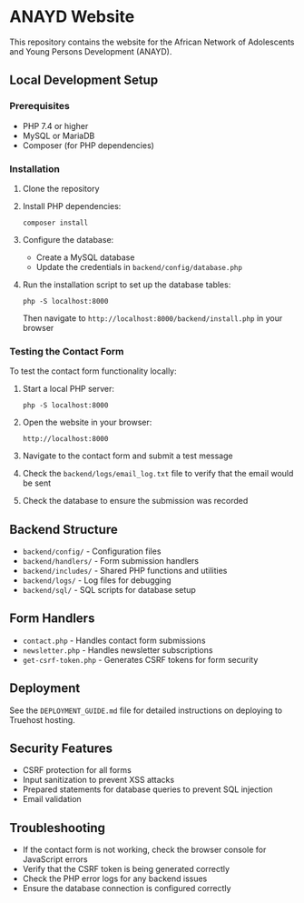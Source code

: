 # ANAYD Website

This repository contains the website for the African Network of Adolescents and Young Persons Development (ANAYD).

## Local Development Setup

### Prerequisites

- PHP 7.4 or higher
- MySQL or MariaDB
- Composer (for PHP dependencies)

### Installation

1. Clone the repository
2. Install PHP dependencies:
   ```
   composer install
   ```
3. Configure the database:
   - Create a MySQL database
   - Update the credentials in `backend/config/database.php`

4. Run the installation script to set up the database tables:
   ```
   php -S localhost:8000
   ```
   Then navigate to `http://localhost:8000/backend/install.php` in your browser

### Testing the Contact Form

To test the contact form functionality locally:

1. Start a local PHP server:
   ```
   php -S localhost:8000
   ```

2. Open the website in your browser:
   ```
   http://localhost:8000
   ```

3. Navigate to the contact form and submit a test message

4. Check the `backend/logs/email_log.txt` file to verify that the email would be sent

5. Check the database to ensure the submission was recorded

## Backend Structure

- `backend/config/` - Configuration files
- `backend/handlers/` - Form submission handlers
- `backend/includes/` - Shared PHP functions and utilities
- `backend/logs/` - Log files for debugging
- `backend/sql/` - SQL scripts for database setup

## Form Handlers

- `contact.php` - Handles contact form submissions
- `newsletter.php` - Handles newsletter subscriptions
- `get-csrf-token.php` - Generates CSRF tokens for form security

## Deployment

See the `DEPLOYMENT_GUIDE.md` file for detailed instructions on deploying to Truehost hosting.

## Security Features

- CSRF protection for all forms
- Input sanitization to prevent XSS attacks
- Prepared statements for database queries to prevent SQL injection
- Email validation

## Troubleshooting

- If the contact form is not working, check the browser console for JavaScript errors
- Verify that the CSRF token is being generated correctly
- Check the PHP error logs for any backend issues
- Ensure the database connection is configured correctly
